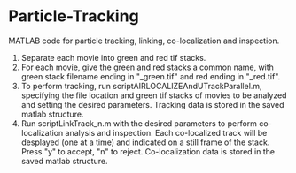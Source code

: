 # Particle-Tracking
MATLAB code for particle tracking, linking, co-localization and inspection.
1) Separate each movie into green and red tif stacks.
2) For each movie, give the green and red stacks a common name, with green stack filename ending in "_green.tif" and red ending in "_red.tif".
3) To perform tracking, run scriptAIRLOCALIZEAndUTrackParallel.m, specifying the file location and green tif stacks of movies to be analyzed and setting the desired parameters. Tracking data is stored in the saved matlab structure.
4) Run scriptLinkTrack_n.m with the desired parameters to perform co-localization analysis and inspection. Each co-localized track will be desplayed (one at a time) and indicated on a still frame of the stack. Press "y" to accept, "n" to reject. Co-localization data is stored in the saved matlab structure.
